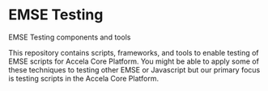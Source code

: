 # EMSE Testing
EMSE Testing components and tools

This repository contains scripts, frameworks, and tools to enable testing of EMSE scripts for Accela Core Platform. You might be able to apply some of these techniques to testing other EMSE or Javascript but our primary focus is testing scripts in the Accela Core Platform.
